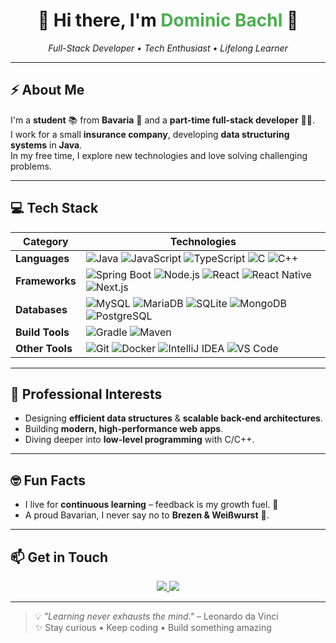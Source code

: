 <h1 align="center">👋 Hi there, I'm <span style="color:#4CAF50">Dominic Bachl</span> 🚀</h1>
<p align="center">
  <em>Full-Stack Developer • Tech Enthusiast • Lifelong Learner</em>
</p>

---

## ⚡ About Me
I'm a **student** 📚 from **Bavaria** 🥨 and a **part-time full-stack developer** 👨‍💻.  
I work for a small **insurance company**, developing **data structuring systems** in **Java**.  
In my free time, I explore new technologies and love solving challenging problems.

---

## 💻 Tech Stack

| **Category**        | **Technologies** |
|---------------------|------------------|
| **Languages**       | ![Java](https://img.shields.io/badge/Java-%23ED8B00.svg?logo=openjdk&logoColor=white) ![JavaScript](https://img.shields.io/badge/JavaScript-%23323330.svg?logo=javascript&logoColor=%23F7DF1E) ![TypeScript](https://img.shields.io/badge/TypeScript-%23007ACC.svg?logo=typescript&logoColor=white) ![C](https://img.shields.io/badge/C-00599C?logo=c&logoColor=white) ![C++](https://img.shields.io/badge/C++-00599C?logo=c%2B%2B&logoColor=white) |
| **Frameworks**      | ![Spring Boot](https://img.shields.io/badge/Spring%20Boot-%236DB33F.svg?logo=springboot&logoColor=white) ![Node.js](https://img.shields.io/badge/Node.js-43853D?logo=node.js&logoColor=white) ![React](https://img.shields.io/badge/React-%2320232a.svg?logo=react&logoColor=%2361DAFB) ![React Native](https://img.shields.io/badge/React_Native-20232A?logo=react&logoColor=61DAFB) ![Next.js](https://img.shields.io/badge/Next.js-000000?logo=next.js&logoColor=white) |
| **Databases**       | ![MySQL](https://img.shields.io/badge/MySQL-%2300f.svg?logo=mysql&logoColor=white) ![MariaDB](https://img.shields.io/badge/MariaDB-003545?logo=mariadb&logoColor=white) ![SQLite](https://img.shields.io/badge/SQLite-%2307405e.svg?logo=sqlite&logoColor=white) ![MongoDB](https://img.shields.io/badge/MongoDB-%234ea94b.svg?logo=mongodb&logoColor=white) ![PostgreSQL](https://img.shields.io/badge/PostgreSQL-%23316192.svg?logo=postgresql&logoColor=white) |
| **Build Tools**     | ![Gradle](https://img.shields.io/badge/Gradle-02303A.svg?logo=gradle&logoColor=white) ![Maven](https://img.shields.io/badge/Maven-C71A36?logo=apache-maven&logoColor=white) |
| **Other Tools**     | ![Git](https://img.shields.io/badge/Git-%23F05033.svg?logo=git&logoColor=white) ![Docker](https://img.shields.io/badge/Docker-%230db7ed.svg?logo=docker&logoColor=white) ![IntelliJ IDEA](https://img.shields.io/badge/IntelliJIDEA-000000.svg?logo=intellij-idea&logoColor=white) ![VS Code](https://img.shields.io/badge/VSCode-0078d7.svg?logo=visual-studio-code&logoColor=white) |

---

## 🔭 Professional Interests
- Designing **efficient data structures** & **scalable back-end architectures**.
- Building **modern, high-performance web apps**.
- Diving deeper into **low-level programming** with C/C++.

---

## 🤓 Fun Facts
- I live for **continuous learning** – feedback is my growth fuel. 💬  
- A proud Bavarian, I never say no to **Brezen & Weißwurst** 🥨.

---

## 📫 Get in Touch

<p align="center">
  <a href="mailto:dominic.bachl@icloud.com">
    <img src="https://img.shields.io/badge/Email-Me-%23EA4335?logo=gmail&logoColor=white&style=for-the-badge" />
  </a>
  <a href="https://github.com/DominicBachl">
    <img src="https://img.shields.io/badge/GitHub-Profile-%23181717?logo=github&logoColor=white&style=for-the-badge" />
  </a>
</p>

---

> 💡 *"Learning never exhausts the mind."* – Leonardo da Vinci  
✨ Stay curious • Keep coding • Build something amazing
